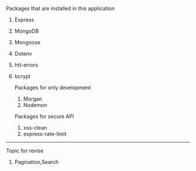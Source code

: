 Packages that are installed in this application

1. Express
2. MongoDB
3. Mongoose
4. Dotenv
5. htt-errors
6. bcrypt

   Packages for only development

   1. Morgan
   2. Nodemon

   Packages for secure API

   1. xss-clean
   2. express-rate-limit

---

Topic for revise

1. Pagination,Search
